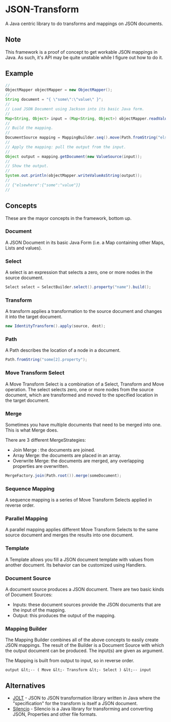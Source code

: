 # JSON-Transform

A Java centric library to do transforms and mappings on JSON documents. 

## Note

This framework is a proof of concept to get workable JSON mappings in Java. As such, it's API may be quite unstable while I figure out how to do it.

## Example

```java
//
ObjectMapper objectMapper = new ObjectMapper();
//
String document = "{ \"some\":\"value\" }";
//
// Load JSON Document using Jackson into its basic Java form.
//
Map<String, Object> input = (Map<String, Object>) objectMapper.readValue(document, Map.class);
//
// Build the mapping.
//
DocumentSource mapping = MappingBuilder.seq().move(Path.fromString("elsewhere")).build();
//
// Apply the mapping: pull the output from the input.
//
Object output = mapping.getDocument(new ValueSource(input));
//
// Show the output.
//
System.out.println(objectMapper.writeValueAsString(output));
//
// {"elsewhere":{"some":"value"}}
//
```

## Concepts

These are the mayor concepts in the framework, bottom up.

### Document

A JSON Document in its basic Java Form (i.e. a Map containing other Maps, Lists and values).

### Select

A select is an expression that selects a zero, one or more nodes in the source document.

```java
Select select = SelectBuilder.select().property("name").build();
```

### Transform

A transform applies a transformation to the source document and changes it into the target document.

```java
new IdentityTransform().apply(source, dest);
```

### Path

A Path describes the location of a node in a document.

```java
Path.fromString("some[2].property");
```

### Move Transform Select

A Move Transform Select is a combination of a Select, Transform and Move operation. 
The select selects zero, one or more nodes from the source document, which are transformed 
and moved to the specified location in the target document.

### Merge

Sometimes you have multiple documents that need to be merged into one. This is what Merge does.

There are 3 different MergeStrategies:
- Join Merge : the documents are joined.
- Array Merge: the documents are placed in an array.
- Overwrite Merge: the documents are merged, any overlapping properties are overwritten.

```java
MergeFactory.join(Path.root()).merge(someDocument);
```

### Sequence Mapping

A sequence mapping is a series of Move Transform Selects applied in reverse order.

### Parallel Mapping

A parallel mapping applies different Move Transform Selects to the same source document and merges the results into one document.

### Template

A Template allows you fill a JSON document template with values from another document. Its behavior can be customized using Handlers.

### Document Source

A document source produces a JSON document. There are two basic kinds of Document Sources:
- Inputs: these document sources provide the JSON documents that are the input of the mapping.  
- Output: this produces the output of the mapping.

### Mapping Builder

The Mapping Builder combines all of the above concepts to easily create JSON mappings. The result of the Builder is a Document Source
with which the output document can be produced. The input(s) are given as argument.

The Mapping is built from output to input, so in reverse order.

```
output &lt;-- ( Move &lt;- Transform &lt;- Select ) &lt;-- input
``` 

## Alternatives

- [JOLT](https://github.com/bazaarvoice/jolt) - JSON to JSON transformation library written in Java where the "specification" for the transform is itself a JSON document.
- [Silencio](https://github.com/damianszczepanik/silencio) - Silencio is a Java library for transforming and converting JSON, Properties and other file formats.

 